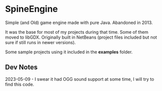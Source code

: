 # SpineEngine

Simple (and Old) game engine made with pure Java. Abandoned in 2013. 

It was the base for most of my projects during that time. Some of them moved to libGDX.
Originally built in NetBeans (project files included but not sure if still runs in newer versions).

Some sample projects using it included in the **examples** folder.

## Dev Notes

2023-05-09 - I swear it had OGG sound support at some time, I will try to find this code.
